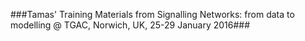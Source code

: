 ###Tamas' Training Materials from Signalling Networks: from data to modelling @ TGAC, Norwich, UK, 25-29 January 2016###
